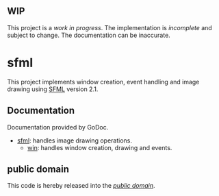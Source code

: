 WIP
---

This project is a *work in progress*. The implementation is *incomplete* and
subject to change. The documentation can be inaccurate.

sfml
====

This project implements window creation, event handling and image drawing using
[SFML][1] version 2.1.

[1]: http://www.sfml-dev.org/

Documentation
-------------

Documentation provided by GoDoc.

- [sfml][]: handles image drawing operations.
   - [win][sfml/win]: handles window creation, drawing and events.

[sfml]: http://godoc.org/github.com/mewmew/sfml
[sfml/win]: http://godoc.org/github.com/mewmew/sfml/win

public domain
-------------

This code is hereby released into the *[public domain][]*.

[public domain]: https://creativecommons.org/publicdomain/zero/1.0/
